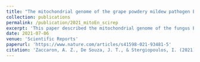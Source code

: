 ```yaml
---
title: "The mitochondrial genome of the grape powdery mildew pathogen Erysiphe necator is intron rich and exhibits a distinct gene organization"
collection: publications
permalink: /publication/2021_mitoEn_scirep
excerpt: 'This paper described the mitochondrial genome of the fungus Erysiphe necator.'
date: 2021-07-06
venue: 'Scientific Reports'
paperurl: 'https://www.nature.com/articles/s41598-021-93481-5'
citation: 'Zaccaron, A. Z., De Souza, J. T., & Stergiopoulos, I. (2021). &quot;The mitochondrial genome of the grape powdery mildew pathogen Erysiphe necator is intron rich and exhibits a distinct gene organization.&quot; <i>Scientific reports</i>, 11(1), 13924.'
---
```

